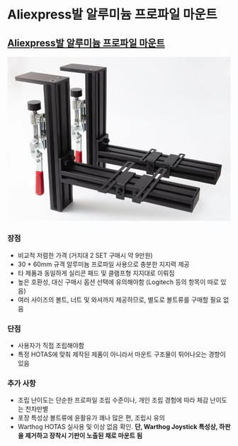 # Aliexpress발 알루미늄 프로파일 마운트

## [Aliexpress발 알루미늄 프로파일 마운트](https://www.aliexpress.com/item/1005008806011389.html?spm=a2g0o.order_list.order_list_main.5.882518029f508H)
![](https://github.com/dcs-c/dcs-c.github.io/blob/main/docs/%EC%9E%A5%EB%B9%84/images/Aliexpress%EB%B0%9C%20%EA%B1%B0%EC%B9%98%EB%8C%80.png?raw=true)
### 장점
- 비교적 저렴한 가격 (거치대 2 SET 구매시 약 9만원)
- 30 * 60mm 규격 알루미늄 프로파일 사용으로 충분한 지지력 제공
- 타 제품과 동일하게 실리콘 패드 및 클램프형 지지대로 이뤄짐
- 높은 호환성, 대신 구매시 옵션 선택에 유의해야함 (Logitech 등의 항목이 따로 있음)
- 여러 사이즈의 볼트, 너트 및 와셔까지 제공하므로, 별도로 볼트류를 구매할 필요 없음
### 단점
- 사용자가 직접 조립해야함
- 특정 HOTAS에 맞춰 제작된 제품이 아니라서 마운트 구조물이 튀어나오는 경향이 있음
### 추가 사항
- 조립 난이도는 단순한 프로파일 조립 수준이나, 개인 조립 경험에 따라 체감 난이도는 천차만별
- 포장 특성상 볼트류에 윤활유가 꽤나 많은 편, 조립시 유의
- Warthog HOTAS 실사용 및 이상 없음 확인. **단, Warthog Joystick 특성상, 하판을 제거하고 장착시 기판이 노출된 채로 마운트 됨**
